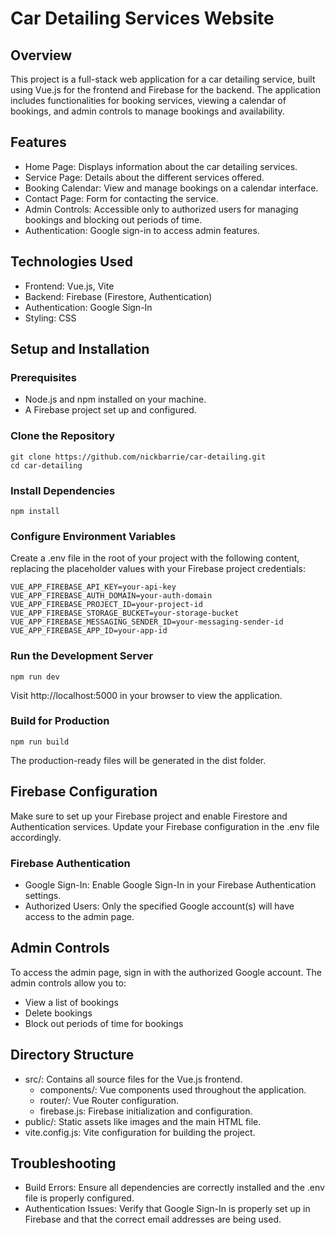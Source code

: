 # Car Detailing Services Website
## Overview
This project is a full-stack web application for a car detailing service, built using Vue.js for the frontend and Firebase for the backend. The application includes functionalities for booking services, viewing a calendar of bookings, and admin controls to manage bookings and availability.

## Features
- Home Page: Displays information about the car detailing services.
- Service Page: Details about the different services offered.
- Booking Calendar: View and manage bookings on a calendar interface.
- Contact Page: Form for contacting the service.
- Admin Controls: Accessible only to authorized users for managing bookings and blocking out periods of time.
- Authentication: Google sign-in to access admin features.

## Technologies Used
- Frontend: Vue.js, Vite
- Backend: Firebase (Firestore, Authentication)
- Authentication: Google Sign-In
- Styling: CSS
## Setup and Installation
### Prerequisites
- Node.js and npm installed on your machine.
- A Firebase project set up and configured.
### Clone the Repository
```console
git clone https://github.com/nickbarrie/car-detailing.git
cd car-detailing
```
### Install Dependencies
```
npm install
```
### Configure Environment Variables
Create a .env file in the root of your project with the following content, replacing the placeholder values with your Firebase project credentials:

```
VUE_APP_FIREBASE_API_KEY=your-api-key
VUE_APP_FIREBASE_AUTH_DOMAIN=your-auth-domain
VUE_APP_FIREBASE_PROJECT_ID=your-project-id
VUE_APP_FIREBASE_STORAGE_BUCKET=your-storage-bucket
VUE_APP_FIREBASE_MESSAGING_SENDER_ID=your-messaging-sender-id
VUE_APP_FIREBASE_APP_ID=your-app-id
```
### Run the Development Server
```
npm run dev
```
Visit http://localhost:5000 in your browser to view the application.

### Build for Production
```
npm run build
```
The production-ready files will be generated in the dist folder.

## Firebase Configuration
Make sure to set up your Firebase project and enable Firestore and Authentication services. Update your Firebase configuration in the .env file accordingly.

### Firebase Authentication
- Google Sign-In: Enable Google Sign-In in your Firebase Authentication settings.
- Authorized Users: Only the specified Google account(s) will have access to the admin page.
## Admin Controls
To access the admin page, sign in with the authorized Google account. The admin controls allow you to:

- View a list of bookings
- Delete bookings
- Block out periods of time for bookings
## Directory Structure
- src/: Contains all source files for the Vue.js frontend.
  - components/: Vue components used throughout the application.
  - router/: Vue Router configuration.
  - firebase.js: Firebase initialization and configuration.
- public/: Static assets like images and the main HTML file.
- vite.config.js: Vite configuration for building the project.
## Troubleshooting
- Build Errors: Ensure all dependencies are correctly installed and the .env file is properly configured.
- Authentication Issues: Verify that Google Sign-In is properly set up in Firebase and that the correct email addresses are being used.
